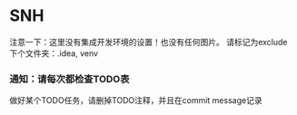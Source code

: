 # SNH

注意一下：这里没有集成开发环境的设置！也没有任何图片。
请标记为exclude 下个文件夹：.idea, venv

### 通知：请每次都检查TODO表
做好某个TODO任务，请删掉TODO注释，并且在commit message记录
